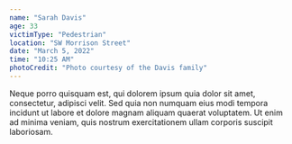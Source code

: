 ```yaml
---
name: "Sarah Davis"
age: 33
victimType: "Pedestrian"
location: "SW Morrison Street"
date: "March 5, 2022"
time: "10:25 AM"
photoCredit: "Photo courtesy of the Davis family"
---
```


Neque porro quisquam est, qui dolorem ipsum quia dolor sit amet, consectetur, adipisci velit. Sed quia non numquam eius modi tempora incidunt ut labore et dolore magnam aliquam quaerat voluptatem. Ut enim ad minima veniam, quis nostrum exercitationem ullam corporis suscipit laboriosam. 